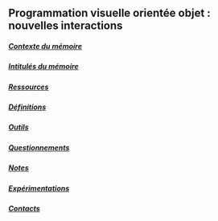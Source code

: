## Programmation visuelle orientée objet : nouvelles interactions

##### [Contexte du mémoire](ContexteMemoire.md)
##### [Intitulés du mémoire](Intitules.md)
##### [Ressources](Ressources.md)
##### [Définitions](Definitions.md)
##### [Outils](Outils.md)
##### [Questionnements](Questionnements.md)
##### [Notes](Notes.md)
##### [Expérimentations](Experimentations.md)
##### [Contacts](Contacts.md)